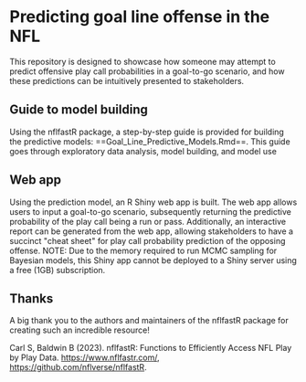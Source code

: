 # Predicting goal line offense in the NFL
This repository is designed to showcase how someone may attempt to predict offensive play call probabilities in a goal-to-go scenario, and how these predictions can be intuitively presented to stakeholders.
## Guide to model building
Using the nflfastR package, a step-by-step guide is provided for building the predictive models: ==Goal_Line_Predictive_Models.Rmd==. This guide goes through exploratory data analysis, model building, and model use  
## Web app
Using the prediction model, an R Shiny web app is built. The web app allows users to input a goal-to-go scenario, subsequently returning the predictive probability of the play call being a run or pass. Additionally, an interactive report can be generated from the web app, allowing stakeholders to have a succinct "cheat sheet" for play call probability prediction of the opposing offense. NOTE: Due to the memory required to run MCMC sampling for Bayesian models, this Shiny app cannot be deployed to a Shiny server using a free (1GB) subscription.
## Thanks
A big thank you to the authors and maintainers of the nflfastR package for creating such an incredible resource!

Carl S, Baldwin B (2023). nflfastR: Functions to Efficiently Access NFL Play by Play Data. https://www.nflfastr.com/, https://github.com/nflverse/nflfastR.

